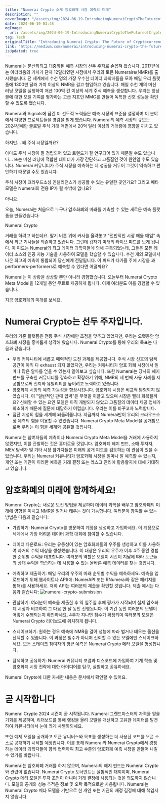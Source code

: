 ```yaml
---
title: "Numerai Crypto 소개 암호화폐 시장 예측의 미래"
description: ""
coverImage: "/assets/img/2024-06-19-IntroducingNumeraiCryptoTheFutureofCryptocurrencyMarketPrediction_0.png"
date: 2024-06-19 03:48
ogImage:
  url: /assets/img/2024-06-19-IntroducingNumeraiCryptoTheFutureofCryptocurrencyMarketPrediction_0.png
tag: Tech
originalTitle: "Introducing Numerai Crypto: The Future of Cryptocurrency Market Prediction"
link: "https://medium.com/numerai/introducing-numerai-crypto-the-future-of-cryptocurrency-market-prediction-1ed23356e913"
isUpdated: true
---
```


Numerai는 분산화되고 대중화된 예측 시장의 선두 주자로 손꼽혀 왔습니다. 2017년에는 이더리움의 가치가 단지 12달러였던 시점에서 우리의 토큰 Numeraire(NMR)를 출시했습니다. 전 세계에서 수천 명의 가장 우수한 데이터 과학자들을 모아 매일 우리 플랫폼에 1300만 달러 가치 이상의 NMR을 걸고 협업하고 있습니다. 매일 수천 개의 머신 러닝 모델을 실행하여 매년 100억 건 이상의 세계 주식 예측을 생성합니다. 우리는 앙상블에 대한 모델 기여를 평가하는 고급 지표인 MMC를 만들어 독특한 신호 성능을 확인할 수 있도록 했습니다.

Numerai와 Signals에 담긴 이 선도적 노력들은 예측 시장의 표준을 설정하며 이 분야에서 다양한 프로젝트들을 영감을 받게 했습니다. Numerai의 예측 시장의 규모는 2024년에만 글로벌 주식 거래 액면에서 20억 달러 이상의 거래량에 영향을 끼치고 있습니다.

하지만... 왜 주식 시장일까요?

아마도 주식 시장이 잘 정립되어 있고 트렌드가 잘 연구되어 있기 때문일 수도 있습니다... 또는 머신 러닝에 적합한 데이터가 가장 간단하고 고품질인 것이 원인일 수도 있습니다. Numerai 커뮤니티가 주식 시장을 예측하는 데 성공을 거두어 그것이 익숙하고 편안하기 때문일 수도 있습니다.

<div class="content-ad"></div>

주식 시장이 크라우드소싱 인텔리전스가 성공할 수 있는 유일한 곳인가요? 그리고 메타 모델은 Numerai의 전용 IP가 될 수밖에 없나요?

아니요.

오늘, Numerai는 처음으로 누구나 암호화폐의 미래를 예측할 수 있는 새로운 예측 플랫폼을 만들었습니다:

Numerai Crypto

<div class="content-ad"></div>

거래를 하려고 하는데요. 팔기 버튼 위에 커서를 올려놓고 "전반적인 시장 매물 매입" 속에서 최근 기사들을 의존하고 있습니다. 그런데 갑자기 미래의 라이브 피드를 보게 됩니다. 이 피드는 Numerai의 최고 데이터 과학자들에 의해 구축되었는데, 그들은 모든 데이터 소스와 인공 지능 기술을 사용하여 모델을 학습할 수 있습니다. 수천 개의 모델에서 나온 최고의 예측이 통합되어 당신에게 전달됩니다. 이 피드가 다가올 주에 시장을 과performers-performers로 예측할 수 있다면 어떨까요?

Numerai는 이 상황을 상상할 뿐만 아니라 경험했습니다. 오늘부터 Numerai Crypto Meta Model을 12개월 동안 무료로 제공하게 됩니다. 이제 여러분도 이를 경험할 수 있습니다.

지금 암호화폐의 미래를 보세요.

# Numerai Crypto는 선두 주자입니다.

<div class="content-ad"></div>

우리의 기존 플랫폼은 전통 주식 시장에만 초점을 맞추고 있었지만, 우리는 오랫동안 암호화폐 시장을 흥미롭게 생각해 왔습니다. Numerai Crypto를 통해 우리의 목표는 다음과 같습니다:

- 우리 커뮤니티에 새롭고 매력적인 도전 과제를 제공합니다. 주식 시장 신호의 탐색 공간이 아직 다 exhaust 되지 않았지만, 우리는 커뮤니티가 암호 화폐 시장에서 얼마나 많은 알파를 얻을 수 있는지 알아보고 싶습니다. 또한 Numerai는 당사의 헤지 펀드를 구축한 커뮤니티를 강화하고 확장하기 위해, NMR의 세 번째 사용 사례를 제공함으로써 신뢰와 유틸리티를 높이려고 노력하고 있습니다.
- 암호화폐 시장의 예측 가능성을 향상시킵니다. 암호화폐 시장은 비교적 탐험되지 않았습니다. 이 "일반적인 판매 압박"은 무엇을 이끌고 있으며 시장은 빨리 회복될까요? 신뢰할 수 있는 요인 모델은 아직 개발되지 않았고 고품질의 데이터 제공 업체가 희소하기 때문에 질문에 대답하기 어렵습니다. 우리는 이를 바꾸고자 노력합니다.
- 집단 지성의 힘을 세계에 되돌려줍니다. 지금까지 Numerai만이 우리의 크라우드소싱 예측의 힘을 이용할 수 있었습니다. Numerai Crypto Meta Model을 공개함으로써 우리는 이 힘을 세계와 공유할 것입니다.

Numerai는 참여자들의 예측이나 Numerai Crypto Meta Model을 거래에 사용하지 않겠지만, 이를 관찰하는 것은 흥미로울 것입니다. 암호화폐 헤지 펀드, 소매 투자자, MEV 탐색자 및 기타 시장 참가자들은 미래의 공개 피드를 검토하는 데 관심이 있을 수 있습니다. 우리는 Numerai 커뮤니티가 암호화폐 시장을 얼마나 잘 예측할 수 있는지, 개인 또는 기관이 이러한 예측을 거래 결정 또는 리스크 관리에 활용할지에 대해 기대하고 있습니다.

# 암호화폐의 미래에 함께하세요!

<div class="content-ad"></div>

Numerai Crypto는 새로운 도전 방법을 제공하며 데이터 과학을 배우고 암호화폐의 미래에 영향을 미치고 NMR을 벌거나 태우는 것이 가능합니다. 여러분이 참여할 수 있는 방법은 다음과 같습니다:

- 가입하기: Numerai Crypto를 방문하여 계정을 생성하고 가입하세요. 이 계정으로 세계에서 가장 어려운 데이터 과학 대회에 참여할 수 있습니다.
- 데이터 다운로드: 우리는 유동성이 있는 암호화폐들의 우주를 생성하고 이를 사용하여 과거의 수익 대상을 생성했습니다. 이 대상은 우리의 우주가 이후 4주 동안 경험한 순위별 수익을 대표합니다. 여러분의 역할은 모델이 시간이 지남에 따라 토큰들의 상대 수익을 학습하는 데 사용할 수 있는 올바른 예측 데이터를 찾는 것입니다.
- 예측하고 제출하기: 매일 우리의 우주의 미래 순위별 수익을 예측하세요. 예측을 업로드하기 위해 웹사이트나 API(예: NumerAPI 또는 RNumerai와 같은 패키지를 통해)를 사용하세요. 저희 API는 여러분의 제출을 확인할 것입니다. 제출 예시는 다음과 같습니다:
  ![numerai-crypto-submission](/assets/img/2024-06-19-IntroducingNumeraiCryptoTheFutureofCryptocurrencyMarketPrediction_0.png)

- 관찰하기: 여러분이 예측을 제출한 후 약 일주일 후에 평가가 시작되며 실제 암호화폐 시장과 비교하여 그 다음 한 달 동안 진행됩니다. 이 기간 동안 여러분의 모델이 어떻게 수행되는지 확인하세요. 4주가 지나면 점수가 확정되며 여러분의 모델은 Numerai Crypto 리더보드에 위치하게 됩니다.
- 스테이크하기: 원하는 경우 예측에 NMR을 걸어 성능에 따라 벌거나 태우는 옵션을 선택할 수 있습니다. 이 과정은 필수가 아니며 신뢰할 수 있는 모델에만 스테이크하세요. 모든 스테이크 참여자의 평균 예측은 Numerai Crypto 메타 모델을 형성합니다.
- 탐색하고 공유하기: Numerai 커뮤니티 포럼과 디스코드에 가입하여 기계 학습 및 암호화폐 시장 전략에 대한 아이디어를 탐구, 실험하고 공유하세요.

<div class="content-ad"></div>

Numerai Crypto에 대한 자세한 내용은 문서에서 확인할 수 있어요.

# 곧 시작합니다

Numerai Crypto 2024 시즌이 곧 시작됩니다. Numerai 그랜드마스터의 자격을 얻을 기회를 제공하며, 리더보드를 통해 랭킹을 올려 모델을 개선하고 고유한 데이터를 발견하여 커뮤니티에서 눈에 띄게 차별화되세요.

또한 예제 모델을 공개하고 토큰 유니버스와 목표를 생성하는 데 사용된 코드를 오픈 소스로 공개하기 시작할 예정입니다. 이를 통해 Numerai와 Numerai Crypto에서 경쟁하는 데이터 과학자들이 함께 협력하여 최고 수준의 암호화폐 예측 시장을 만들어 나갈 수 있기를 바랍니다.

<div class="content-ad"></div>

Numerai는 암호화폐 거래를 하지 않으며, Numerai의 헤지 펀드는 Numerai Crypto와 관련이 없습니다. Numerai Crypto 토너먼트는 실험적인 대회이며, Numerai Crypto 메타 모델은 투자 조언이 아니며 거래 결정에 사용되는 것을 의도하지 않습니다. 모델의 공개와 성능 추적은 정보 및 오락 목적으로만 사용됩니다. Numerai는 Numerai Crypto 메타 모델을 기반으로 한 개인 또는 기관의 재정 결정에 대해 책임지지 않습니다.
